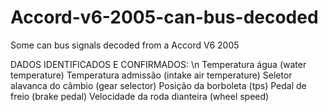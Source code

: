# Accord-v6-2005-can-bus-decoded
Some can bus signals decoded from a Accord V6 2005

DADOS IDENTIFICADOS E CONFIRMADOS: \n
Temperatura água (water temperature)
Temperatura admissão (intake air temperature)
Seletor alavanca do câmbio (gear selector)
Posição da borboleta (tps)
Pedal de freio (brake pedal)
Velocidade da roda dianteira (wheel speed)
